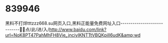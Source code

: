 # 839946
黑料不打烊tttzzz668.su网页入口,黑料正能量免费网址入口----------------------------🎯🎯点/此/进/入/http://www.baidu.com/link?url=NoK8PT47PahMhFH8Vie_jnciyIKNTTtVBQKpill6udK&amp;wd
